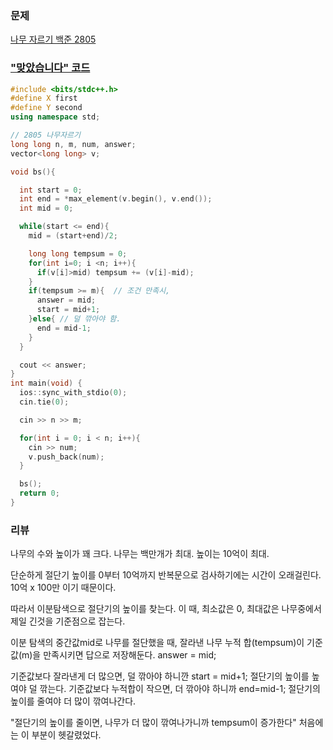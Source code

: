 ### 문제 

[나무 자르기 백준 2805](https://www.acmicpc.net/problem/2805)



### ["맞았습니다" 코드](http://boj.kr/9c3f7db43aaf4ae6a86701ea7ba62523) 

```c++
#include <bits/stdc++.h>
#define X first
#define Y second
using namespace std;

// 2805 나무자르기
long long n, m, num, answer;
vector<long long> v;

void bs(){

  int start = 0;
  int end = *max_element(v.begin(), v.end());
  int mid = 0;

  while(start <= end){
    mid = (start+end)/2;

    long long tempsum = 0;
    for(int i=0; i <n; i++){
      if(v[i]>mid) tempsum += (v[i]-mid);
    }
    if(tempsum >= m){  // 조건 만족시, 
      answer = mid;
      start = mid+1;
    }else{ // 덜 깎아야 함.
      end = mid-1;
    }
  }

  cout << answer;
}
int main(void) {
  ios::sync_with_stdio(0);
  cin.tie(0);

  cin >> n >> m;

  for(int i = 0; i < n; i++){
    cin >> num;
    v.push_back(num);
  }

  bs();
  return 0;
}
```


### 리뷰

나무의 수와 높이가 꽤 크다. 
나무는 백만개가 최대. 
높이는 10억이 최대. 

단순하게 절단기 높이를 0부터 10억까지 반복문으로 검사하기에는 시간이 오래걸린다. 
10억 x 100만 이기 때문이다. 

따라서 이분탐색으로 절단기의 높이를 찾는다. 
이 때, 최소값은 0, 최대값은 나무중에서 제일 긴것을 기준점으로 잡는다. 

이분 탐색의 중간값mid로 나무를 절단했을 때, 
잘라낸 나무 누적 합(tempsum)이 기준값(m)을 만족시키면 답으로 저장해둔다. 
answer = mid;

기준값보다 잘라낸게 더 많으면, 덜 깎아야 하니깐 start = mid+1; 절단기의 높이를 높여야 덜 깎는다. 
기준값보다 누적합이 작으면, 더 깎아야 하니까 end=mid-1; 절단기의 높이를 줄여야 더 많이 깎여나간다. 

"절단기의 높이를 줄이면, 나무가 더 많이 깎여나가니까 tempsum이 증가한다"
처음에는 이 부분이 헷갈렸었다. 
